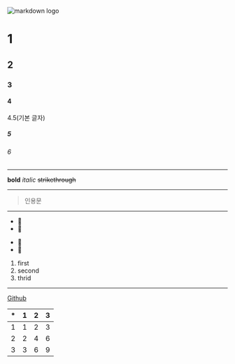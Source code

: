 <!-- image -->

![markdown logo](https://upload.wikimedia.org/wikipedia/commons/thumb/4/48/Markdown-mark.svg/1200px-Markdown-mark.svg.png)

<!-- 제목 -->

# 1

## 2

### 3

#### 4

4.5(기본 글자)

##### 5

###### 6

<!-- 줄 -->

---

<!-- 글자 속성 -->

**bold**
_italic_
~~strikethrough~~

---

<!-- quote -->

> 인용문

---

<!---------- list ---------->
<!-- 순서 없는 목록 -->

- 🍕
- 🍔

* 🌭
* 🍞
<!-- 순서 있는 목록 -->

1. first
2. second
3. thrid

---

<!-- link -->

[Github](https://github.com)

<!-- table -->

| \*  | 1   |   2 |  3  |
| --- | :-- | --: | :-: |
| 1   | 1   |   2 |  3  |
| 2   | 2   |   4 |  6  |
| 3   | 3   |   6 |  9  |
